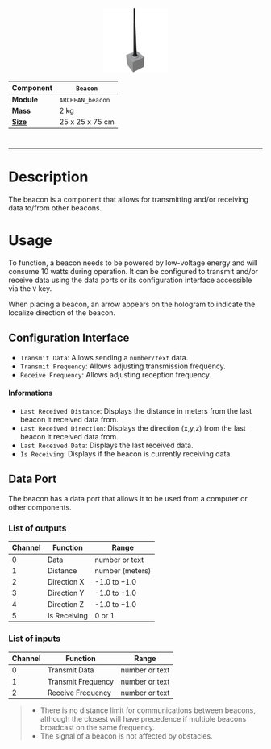 <p align="center">
  <img src="Beacon.png" />
</p>

|Component|`Beacon`|
|---|---|
|**Module**|`ARCHEAN_beacon`|
|**Mass**|2 kg|
|[**Size**](# "Based on the component's occupancy in a fixed 25cm grid.")|25 x 25 x 75 cm|
#
---

# Description
The beacon is a component that allows for transmitting and/or receiving data to/from other beacons.

# Usage
To function, a beacon needs to be powered by low-voltage energy and will consume 10 watts during operation.
It can be configured to transmit and/or receive data using the data ports or its configuration interface accessible via the `V` key.

When placing a beacon, an arrow appears on the hologram to indicate the localize direction of the beacon.

## Configuration Interface
- `Transmit Data`: Allows sending a `number/text` data.
- `Transmit Frequency`: Allows adjusting transmission frequency.
- `Receive Frequency`: Allows adjusting reception frequency.
#### Informations
- `Last Received Distance`: Displays the distance in meters from the last beacon it received data from.
- `Last Received Direction`: Displays the direction (x,y,z) from the last beacon it received data from.
- `Last Received Data`: Displays the last received data.
- `Is Receiving`: Displays if the beacon is currently receiving data.

## Data Port
The beacon has a data port that allows it to be used from a computer or other components.

### List of outputs
|Channel|Function|Range|
|---|---|---|
|0|Data|number or text|
|1|Distance|number (meters)|
|2|Direction X|-1.0 to +1.0|
|3|Direction Y|-1.0 to +1.0|
|4|Direction Z|-1.0 to +1.0|
|5|Is Receiving|0 or 1|

### List of inputs
|Channel|Function|Range|
|---|---|---|
|0|Transmit Data|number or text|
|1|Transmit Frequency|number or text|
|2|Receive Frequency|number or text|

>- There is no distance limit for communications between beacons, although the closest will have precedence if multiple beacons broadcast on the same frequency.
>- The signal of a beacon is not affected by obstacles.
